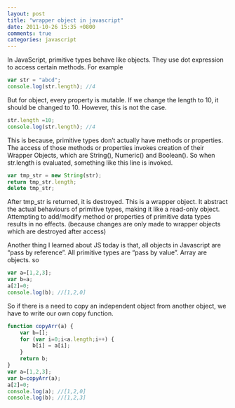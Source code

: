 ```yaml
---
layout: post
title: "wrapper object in javascript"
date: 2011-10-26 15:35 +0800
comments: true
categories: javascript
---
```


In JavaScript, primitive types behave like objects. They use dot expression to access certain methods. For example

```javascript
var str = "abcd";
console.log(str.length); //4
```

But for object, every property is mutable. If we change the length to 10, it should be changed to 10. However, this is not the case.

<!--more-->

```javascript
str.length =10;
console.log(str.length); //4
```

This is because, primitive types don’t actually have methods or properties. The access of those methods or properties invokes creation of their Wrapper Objects, which are String(), Numeric() and Boolean(). So when str.length is evaluated, something like this line is invoked.

```javascript
var tmp_str = new String(str); 
return tmp_str.length; 
delete tmp_str;
```

After tmp_str is returned, it is destroyed. This is a wrapper object. It abstract the actual behaviours of primitive types, making it like a read-only object. Attempting to add/modify method or properties of primitive data types results in no effects. (because changes are only made to wrapper objects which are destroyed after access)

Another thing I learned about JS today is that, all objects in Javascript are “pass by reference”. All primitive types are “pass by value”.
Array are objects. so

```javascript
var a=[1,2,3];
var b=a;
a[2]=0;
console.log(b); //[1,2,0]
```

 

So if there is a need to copy an independent object from another object, we have to write our own copy function.

```javascript
function copyArr(a) {
    var b=[];
    for (var i=0;i<a.length;i++) {
        b[i] = a[i];        
    }
    return b;
}
var a=[1,2,3];
var b=copyArr(a);
a[2]=0;
console.log(a); //[1,2,0]
console.log(b); //[1,2,3]
```

